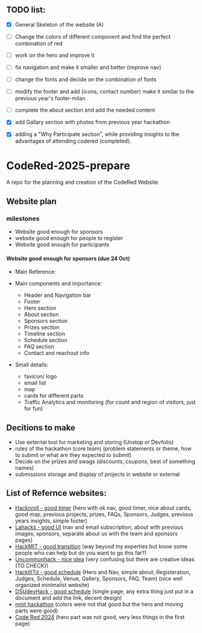 ## TODO list:
- [x] General Skeleton of the website (A)
- [ ] Change the colors of different component and find the perfect combination of red
- [ ] work on the hero and improve it 
- [ ] fix navigation and make it smaller and better (improve nav)
- [ ] change the fonts and decide on the combination of fonts
- [ ] modify the footer and add (icons, contact number) make it similar to the previous year's footer-milan
- [ ] complete the about section and add the needed content
- [x] add Gallary section with photos from previous year hackathon
- [x] adding a "Why Participate section", while providing insights to the advantages of attending codered (completed).






# CodeRed-2025-prepare
A repo for the planning and creation of the CodeRed Website

## Website plan

### milestones
- Website good enough for sponsors
- website good enough for people to register
- Website good enouph for participants

#### Website good enough for sponsors (due 24 Oct)

- Main Reference:
- Main components and importance:
  - Header and Navigation bar
  - Footer
  - Hero section
  - About section
  - Sponsors section
  - Prizes section
  - Timeline section
  - Schedule section
  - FAQ section
  - Contact and reachout info
 
- Small details:
  - favicon/ logo
  - email list
  - map
  - cards for different parts
  - Traffic Analytics and monitoring (for count and region of visitors, just for fun)

## Decitions to make
- Use external tool for marketing and storing (Unstop or Devfolio)
- rules of the hackathon (core team) (problem statements or theme, how to submit or what are they expected to submit)
- Decide on the prizes and swags (discounts, coupons, best of something names)
- submissions storage and display of projects in website or external

## List of Refernce websites:
- [Hacknroll - good timer](https://hacknroll.nushackers.org/) (hero with ok nav, good timer, nice about cards, good map, previous projects, prizes, FAQs, Sponsors, Judges, previous years insights, simple footer)
- [Lahacks - good UI](https://lahacks.com/) (nav and email subscription, about with previous images, sponsors, separate about us with the team and sponsors pages)
- [HackMIT - good transition](https://hackmit.org/) (way beyond my experties but know some people who can help but do you want to go this far?)
- [Uncommonhack - nice idea](https://hacks2024.uncommonhacks.com/mobile.html) (very confusing but there are creative ideas (TO CHECK))
- [HackIIITd - good schedule](https://hack-iiitd.github.io/) (Hero and Nav, simple about, Registeration, Judges, Schedule, Venue, Gallery, Sponsors, FAQ, Team) (nice well organized minimalist website)
- [DSUdevHack - good schedule](https://dsudevhack.tech/) (single page, any extra thing just put in a document and add the link, decent design)
- [nmit hackathon](https://i-solve-final.vercel.app/) (colors were not that good but the hero and moving parts were good)
- [Code Red 2024](https://ecell-bmsit.github.io/codered/) (hero part was not good, very less things in the first page)
